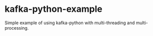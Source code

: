 # kafka-python-example
Simple example of using kafka-python with multi-threading and multi-processing.
